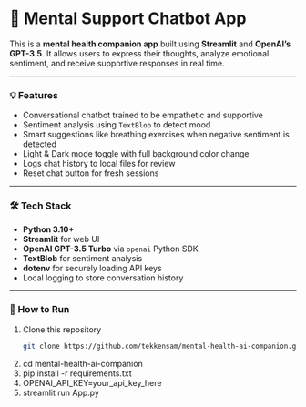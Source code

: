 # 🧠 Mental Support Chatbot App

This is a **mental health companion app** built using **Streamlit** and **OpenAI’s GPT-3.5**. It allows users to express their thoughts, analyze emotional sentiment, and receive supportive responses in real time.

---

### 💡 Features

- Conversational chatbot trained to be empathetic and supportive  
- Sentiment analysis using `TextBlob` to detect mood  
- Smart suggestions like breathing exercises when negative sentiment is detected  
- Light & Dark mode toggle with full background color change  
- Logs chat history to local files for review  
- Reset chat button for fresh sessions  

---

### 🛠️ Tech Stack

- **Python 3.10+**  
- **Streamlit** for web UI  
- **OpenAI GPT-3.5 Turbo** via `openai` Python SDK  
- **TextBlob** for sentiment analysis  
- **dotenv** for securely loading API keys  
- Local logging to store conversation history  

---

### 🚀 How to Run

1. Clone this repository  
   ```bash
   git clone https://github.com/tekkensam/mental-health-ai-companion.git
2. cd mental-health-ai-companion
3. pip install -r requirements.txt
4. OPENAI_API_KEY=your_api_key_here
5. streamlit run App.py

